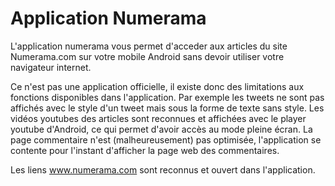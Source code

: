 # Application Numerama
L'application numerama vous permet d'acceder aux articles du site Numerama.com sur votre mobile Android sans devoir utiliser votre navigateur internet.

Ce n'est pas une application officielle, il existe donc des limitations aux fonctions disponibles dans l'application. Par exemple les tweets ne sont pas affichés avec le style d'un tweet mais sous la forme de texte sans style.
Les vidéos youtubes des articles sont reconnues et affichées avec le player youtube d'Android, ce qui permet d'avoir accès au mode pleine écran.
La page commentaire n'est (malheureusement) pas optimisée, l'application se contente pour l'instant d'afficher la page web des commentaires.

Les liens www.numerama.com sont reconnus et ouvert dans l'application.
